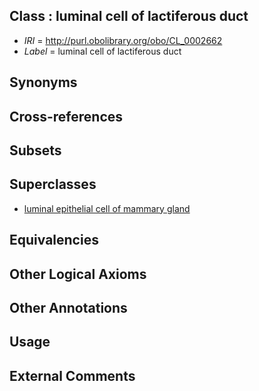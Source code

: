 
## Class : luminal cell of lactiferous duct

 * *IRI* = http://purl.obolibrary.org/obo/CL_0002662
 * *Label* = luminal cell of lactiferous duct

## Synonyms


## Cross-references


## Subsets


## Superclasses

 * [luminal epithelial cell of mammary gland](../../CL/26/CL_0002326.md)

## Equivalencies


## Other Logical Axioms


## Other Annotations


## Usage


## External Comments

